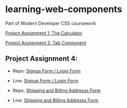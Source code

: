 # learning-web-components
Part of Modern Developer CSS coursework

[Project Assignment 1: The Calculator](https://github.com/Zesc/P1-the-calculator)

[Project Assignment 2: Tab Component](https://github.com/Zesc/tabs-component)

## Project Assignment 4:

- Repo: [Signup Form / Login Form](https://github.com/Zesc/P4-signup-form) 
- Live: [Signup Form / Login Form](https://zesc.github.io/P4-signup-form/)


- Repo: [Shipping and Billing Addresss Form](https://github.com/Zesc/P4-shipping-billing-form)
- Live: [Shipping and Billing Addresss Form](https://zesc.github.io/P4-shipping-billing-form/)
